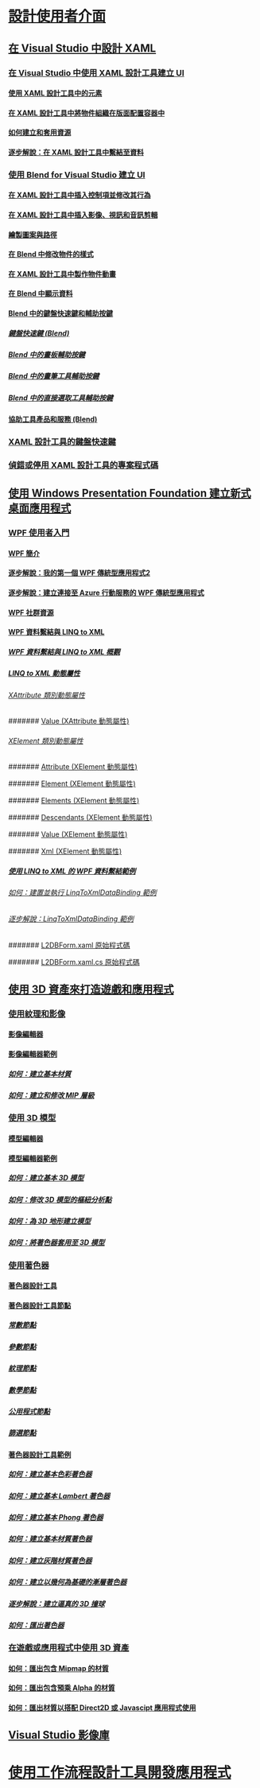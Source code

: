 # [設計使用者介面](designing-user-interfaces.md)

## [在 Visual Studio 中設計 XAML](designing-xaml-in-visual-studio.md)

### [在 Visual Studio 中使用 XAML 設計工具建立 UI](creating-a-ui-by-using-xaml-designer-in-visual-studio.md)

#### [使用 XAML 設計工具中的元素](working-with-elements-in-xaml-designer.md)

#### [在 XAML 設計工具中將物件組織在版面配置容器中](organize-objects-into-layout-containers-in-xaml-designer.md)

#### [如何建立和套用資源](how-to-create-and-apply-a-resource.md)

#### [逐步解說：在 XAML 設計工具中繫結至資料](walkthrough-binding-to-data-in-xaml-designer.md)

### [使用 Blend for Visual Studio 建立 UI](creating-a-ui-by-using-blend-for-visual-studio.md)

#### [在 XAML 設計工具中插入控制項並修改其行為](insert-controls-and-modify-their-behavior-in-xaml-designer.md)

#### [在 XAML 設計工具中插入影像、視訊和音訊剪輯](insert-images-videos-and-audio-clips-in-xaml-designer.md)

#### [繪製圖案與路徑](draw-shapes-and-paths.md)

#### [在 Blend 中修改物件的樣式](modify-the-style-of-objects-in-blend.md)

#### [在 XAML 設計工具中製作物件動畫](animate-objects-in-xaml-designer.md)

#### [在 Blend 中顯示資料](display-data-in-blend.md)

#### [Blend 中的鍵盤快速鍵和輔助按鍵](keyboard-shortcuts-and-modifier-keys-in-blend.md)

##### [鍵盤快速鍵 (Blend)](keyboard-shortcuts-in-blend.md)

##### [Blend 中的畫板輔助按鍵](artboard-modifier-keys-in-blend.md)

##### [Blend 中的畫筆工具輔助按鍵](pen-tool-modifier-keys-in-blend.md)

##### [Blend 中的直接選取工具輔助按鍵](direct-selection-tool-modifier-keys-in-blend.md)

#### [協助工具產品和服務 (Blend)](accessibility-products-and-services-blend.md)

### [XAML 設計工具的鍵盤快速鍵](keyboard-shortcuts-for-xaml-designer.md)

### [偵錯或停用 XAML 設計工具的專案程式碼](debugging-or-disabling-project-code-in-xaml-designer.md)

## [使用 Windows Presentation Foundation 建立新式桌面應用程式](create-modern-desktop-applications-with-windows-presentation-foundation.md)

### [WPF 使用者入門](getting-started-with-wpf.md)

#### [WPF 簡介](introduction-to-wpf.md)

#### [逐步解說：我的第一個 WPF 傳統型應用程式2](walkthrough-my-first-wpf-desktop-application2.md)

#### [逐步解說：建立連接至 Azure 行動服務的 WPF 傳統型應用程式](walkthrough-create-a-wpf-desktop-application-connected-to-an-azure-mobile-service.md)

#### [WPF 社群資源](wpf-community-resources.md)

#### [WPF 資料繫結與 LINQ to XML](wpf-data-binding-with-linq-to-xml.md)

##### [WPF 資料繫結與 LINQ to XML 概觀](wpf-data-binding-with-linq-to-xml-overview.md)

##### [LINQ to XML 動態屬性](linq-to-xml-dynamic-properties.md)

###### [XAttribute 類別動態屬性](xattribute-class-dynamic-properties.md)

####### [Value (XAttribute 動態屬性)](value-xattribute-dynamic-property.md)

###### [XElement 類別動態屬性](xelement-class-dynamic-properties.md)

####### [Attribute (XElement 動態屬性)](attribute-xelement-dynamic-property.md)

####### [Element (XElement 動態屬性)](element-xelement-dynamic-property.md)

####### [Elements (XElement 動態屬性)](elements-xelement-dynamic-property.md)

####### [Descendants (XElement 動態屬性)](descendants-xelement-dynamic-property.md)

####### [Value (XElement 動態屬性)](value-xelement-dynamic-property.md)

####### [Xml (XElement 動態屬性)](xml-xelement-dynamic-property.md)

##### [使用 LINQ to XML 的 WPF 資料繫結範例](wpf-data-binding-using-linq-to-xml-example.md)

###### [如何：建置並執行 LinqToXmlDataBinding 範例](how-to-build-and-run-the-linqtoxmldatabinding-example.md)

###### [逐步解說：LinqToXmlDataBinding 範例](walkthrough-linqtoxmldatabinding-example.md)

####### [L2DBForm.xaml 原始程式碼](l2dbform-xaml-source-code.md)

####### [L2DBForm.xaml.cs 原始程式碼](l2dbform-xaml-cs-source-code.md)

## [使用 3D 資產來打造遊戲和應用程式](working-with-3-d-assets-for-games-and-apps.md)

### [使用紋理和影像](working-with-textures-and-images.md)

#### [影像編輯器](image-editor.md)

#### [影像編輯器範例](image-editor-examples.md)

##### [如何：建立基本材質](how-to-create-a-basic-texture.md)

##### [如何：建立和修改 MIP 層級](how-to-create-and-modify-mip-levels.md)

### [使用 3D 模型](working-with-3-d-models.md)

#### [模型編輯器](model-editor.md)

#### [模型編輯器範例](model-editor-examples.md)

##### [如何：建立基本 3D 模型](how-to-create-a-basic-3-d-model.md)

##### [如何：修改 3D 模型的樞紐分析點](how-to-modify-the-pivot-point-of-a-3-d-model.md)

##### [如何：為 3D 地形建立模型](how-to-model-3-d-terrain.md)

##### [如何：將著色器套用至 3D 模型](how-to-apply-a-shader-to-a-3-d-model.md)

### [使用著色器](working-with-shaders.md)

#### [著色器設計工具](shader-designer.md)

#### [著色器設計工具節點](shader-designer-nodes.md)

##### [常數節點](constant-nodes.md)

##### [參數節點](parameter-nodes.md)

##### [紋理節點](texture-nodes.md)

##### [數學節點](math-nodes.md)

##### [公用程式節點](utility-nodes.md)

##### [篩選節點](filter-nodes.md)

#### [著色器設計工具範例](shader-designer-examples.md)

##### [如何：建立基本色彩著色器](how-to-create-a-basic-color-shader.md)

##### [如何：建立基本 Lambert 著色器](how-to-create-a-basic-lambert-shader.md)

##### [如何：建立基本 Phong 著色器](how-to-create-a-basic-phong-shader.md)

##### [如何：建立基本材質著色器](how-to-create-a-basic-texture-shader.md)

##### [如何：建立灰階材質著色器](how-to-create-a-grayscale-texture-shader.md)

##### [如何：建立以幾何為基礎的漸層著色器](how-to-create-a-geometry-based-gradient-shader.md)

##### [逐步解說：建立逼真的 3D 撞球](walkthrough-creating-a-realistic-3-d-billiard-ball.md)

##### [如何：匯出著色器](how-to-export-a-shader.md)

### [在遊戲或應用程式中使用 3D 資產](using-3-d-assets-in-your-game-or-app.md)

#### [如何：匯出包含 Mipmap 的材質](how-to-export-a-texture-that-contains-mipmaps.md)

#### [如何：匯出包含預乘 Alpha 的材質](how-to-export-a-texture-that-has-premultiplied-alpha.md)

#### [如何：匯出材質以搭配 Direct2D 或 Javascipt 應用程式使用](how-to-export-a-texture-for-use-with-direct2d-or-javascipt-apps.md)

## [Visual Studio 影像庫](the-visual-studio-image-library.md)

# [使用工作流程設計工具開發應用程式](../workflow-designer/developing-applications-with-the-workflow-designer.md)

